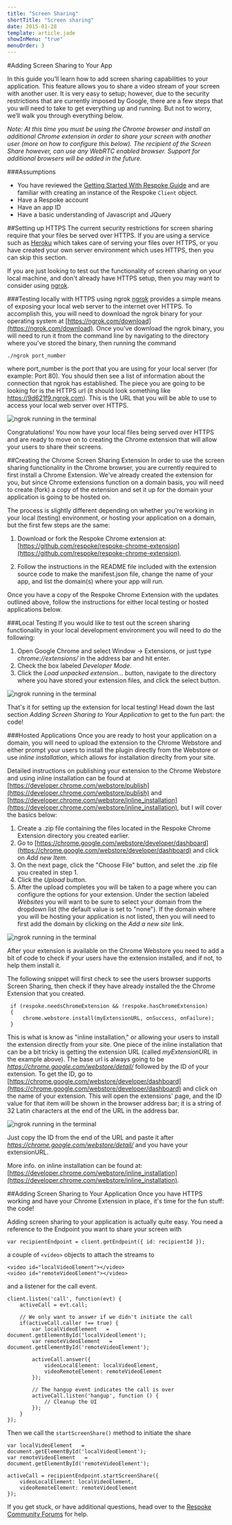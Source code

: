 ```yaml
---
title: "Screen Sharing"
shortTitle: "Screen sharing"
date: 2015-01-28
template: article.jade
showInMenu: "true"
menuOrder: 3
---
```


#Adding Screen Sharing to Your App

In this guide you’ll learn how to add screen sharing capabilities to your application. This feature allows you to share a video stream of your screen with another user. It is very easy to setup; however, due to the security restrictions that are currently imposed by Google, there are a few steps that you will need to take to get everything up and running. But not to worry, we’ll walk you through everything below.

*Note: At this time you must be using the Chrome browser and install an additional Chrome extension in order to share your screen with another user (more on how to configure this below). The recipient of the Screen Share however, can use any WebRTC enabled browser. Support for additional browsers will be added in the future.*


###Assumptions
* You have reviewed the [Getting Started With Respoke Guide](https://docs.respoke.io/) and are familiar with creating an instance of the Respoke `Client` object.
* Have a Respoke account
* Have an app ID
* Have a basic understanding of Javascript and JQuery



##Setting up HTTPS
The current security restrictions for screen sharing require that your files be served over HTTPS. If you are using a service such as [Heroku](http://herokuapp.com/) which takes care of serving your files over HTTPS, or you have created your own server environment which uses HTTPS, then you can skip this section.

If you are just looking to test out the functionality of screen sharing on your local machine, and don't already have HTTPS setup, then you may want to consider using [ngrok](https://ngrok.com/).

###Testing locally with HTTPS using ngrok
[ngrok](https://ngrok.com/) provides a simple means of exposing your local web server to the internet over HTTPS. To accomplish this, you will need to download the ngrok binary for your operating system at [https://ngrok.com/download](https://ngrok.com/download). Once you've download the ngrok binary, you will need to run it from the command line by navigating to the directory where you've stored the binary, then running the command 

```
./ngrok port_number
```

where port_number is the port that you are using for your local server (for example: Port 80). You should then see a list of information about the connection that ngrok has established. The piece you are going to be looking for is the HTTPS url (it should look something like https://9d621f9.ngrok.com). This is the URL that you will be able to use to access your local web server over HTTPS.

![ngrok running in the terminal](img/ngrok-running.jpg)

Congratulations! You now have your local files being served over HTTPS and are ready to move on to creating the Chrome extension that will allow your users to share their screens.


##Creating the Chrome Screen Sharing Extension
In order to use the screen sharing functionality in the Chrome browser, you are currently required to first install a Chrome Extension. We've already created the extension for you, but since Chrome extensions function on a domain basis, you will need to create (fork) a copy of the extension and set it up for the domain your application is going to be hosted on.

The process is slightly different depending on whether you're working in your local (testing) environment, or hosting your application on a domain, but the first few steps are the same:

1. Download or fork the Respoke Chrome extension at: [https://github.com/respoke/respoke-chrome-extension](https://github.com/respoke/respoke-chrome-extension). 

2. Follow the instructions in the README file included with the extension source code to make the manifest.json file, change the name of your app, and list the domain(s) where your app will run.

Once you have a copy of the Respoke Chrome Extension with the updates outlined above, follow the instructions for either local testing or hosted applications below.


###Local Testing
If you would like to test out the screen sharing functionality in your local development environment you will need to do the following:


1. Open Google Chrome and select Window -> Extensions, or just type *chrome://extensions/* in the address bar and hit enter.
2. Check the box labeled *Developer Mode*.
3. Click the *Load unpacked extension...* button, navigate to the directory where you have stored your extension files, and click the select button.

![ngrok running in the terminal](img/chrome-extension-local.jpg)

That's it for setting up the extension for local testing! Head down the last section *Adding Screen Sharing to Your Application* to get to the fun part: the code!

###Hosted Applications
Once you are ready to host your application on a domain,  you will need to upload the extension to the Chrome Webstore and either prompt your users to install the plugin directly from the Webstore or use *inline installation*, which allows for installation direclty from your site. 

Detailed instructions on publishing your extension to the Chrome Webstore and using inline installation can be found at [https://developer.chrome.com/webstore/publish](https://developer.chrome.com/webstore/publish) and
[https://developer.chrome.com/webstore/inline_installation](https://developer.chrome.com/webstore/inline_installation), but I will cover the basics below:

1. Create a .zip file containing the files located in the Respoke Chrome Extension directory you created earlier.
2. Go to [https://chrome.google.com/webstore/developer/dashboard](https://chrome.google.com/webstore/developer/dashboard) and click on *Add new Item.*
3. On the next page, click the "Choose File" button, and selet the .zip file you created in step 1.
4. Click the *Upload* button.
5. After the upload completes you will be taken to a page where you can configure the options for your extension. Under the section labeled *Websites* you will want to be sure to select your domain from the dropdown list (the default value is set to "none"). If the domain where you will be hosting your application is not listed, then you will need to first add the domain by clicking on the *Add a new site* link.

![ngrok running in the terminal](img/chrome-extension-website.jpg)

After your extension is available on the Chrome Webstore you need to add a bit of code to check if your users have the extension installed, and if not, to help them install it.

The following snippet will first check to see   the users browser supports Screen Sharing, then check if they have already installed the the Chrome Extension that you created.

```
 if (respoke.needsChromeExtension && !respoke.hasChromeExtension) 
 {
     chrome.webstore.install(myExtensionURL, onSuccess, onFailure);
 }
```
This is what is know as "inline installation," or allowing your users to install the extension directly from your site. One piece of the inline installation that can be a bit tricky is getting the extension URL (called *myExtensionURL* in the example above). The base url is always going to be *https://chrome.google.com/webstore/detail/* followed by the ID of your extension. To get the ID, go to [https://chrome.google.com/webstore/developer/dashboard](https://chrome.google.com/webstore/developer/dashboard) and click on the name of your extension. This will open the extensions' page, and the ID value for that item will be shown in the browser address bar; it is a string of 32 Latin characters at the end of the URL in the address bar. 

![ngrok running in the terminal](img/chrome-extension-id.jpg)

Just copy the ID from the end of the URL and paste it after *https://chrome.google.com/webstore/detail/* and you have your extensionURL. 

More info. on inline installation can be found at: [https://developer.chrome.com/webstore/inline_installation](https://developer.chrome.com/webstore/inline_installation).


##Adding Screen Sharing to Your Application
Once you have HTTPS working and have your Chrome Extension in place, it's time for the fun stuff: the code!

Adding screen sharing to your application is actually quite easy. You need a reference to the Endpoint you want to share your screen with

```
var recipientEndpoint = client.getEndpoint({ id: recipientId });
```



a couple of `<video>` objects to attach the streams to

```
<video id="localVideoElement"></video>
<video id="remoteVideoElement"></video>
```


and a listener for the call event.

```
client.listen('call', function(evt) {
    activeCall = evt.call;

    // We only want to answer if we didn't initiate the call
    if(activeCall.caller !== true) {
        var localVideoElement   = document.getElementById('localVideoElement');
        var remoteVideoElement   = document.getElementById('remoteVideoElement');

        activeCall.answer({
            videoLocalElement: localVideoElement,
            videoRemoteElement: remoteVideoElement
        });

        // The hangup event indicates the call is over
        activeCall.listen('hangup', function () {
            // Cleanup the UI
        });
    }
});

```

Then we call the `startScreenShare()` method to initiate the share

```
var localVideoElement   = document.getElementById('localVideoElement');
var remoteVideoElement   = document.getElementById('remoteVideoElement');

activeCall = recipientEndpoint.startScreenShare({
    videoLocalElement: localVideoElement,
    videoRemoteElement: remoteVideoElement
});
```

If you get stuck, or have additional questions, head over to the [Respoke Community Forums](http://community.respoke.io/) for help.


 
